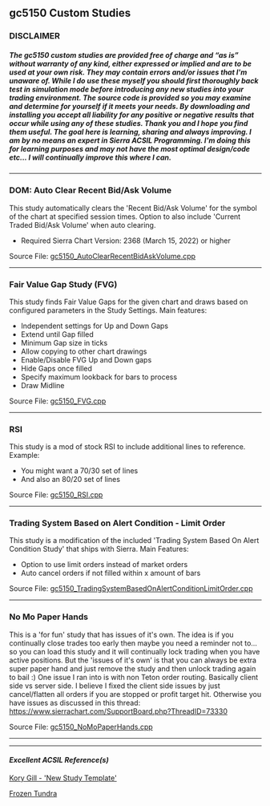 ## gc5150 Custom Studies 
### DISCLAIMER 

##### The gc5150 custom studies are provided free of charge and “as is” without warranty of any kind, either expressed or implied and are to be used at your own risk. They may contain errors and/or issues that I'm unaware of. While I do use these myself you should first thoroughly back test in simulation mode before introducing any new studies into your trading environment. The source code is provided so you may examine and determine for yourself if it meets your needs. By downloading and installing you accept all liability for any positive or negative results that occur while using any of these studies. Thank you and I hope you find them useful. The goal here is learning, sharing and always improving. I am by no means an expert in Sierra ACSIL Programming. I'm doing this for learning purposes and may not have the most optimal design/code etc... I will continually improve this where I can.
----------------------------

### DOM: Auto Clear Recent Bid/Ask Volume 

This study automatically clears the 'Recent Bid/Ask Volume' for the symbol of the chart at specified session times. Option to also include 'Current Traded Bid/Ask Volume' when auto clearing. 

- Required Sierra Chart Version: 2368 (March 15, 2022) or higher

Source File: [gc5150_AutoClearRecentBidAskVolume.cpp](./gc5150_AutoClearRecentBidAskVolume.cpp) 

----------------------------

### Fair Value Gap Study (FVG) 

This study finds Fair Value Gaps for the given chart and draws based on configured parameters in the Study Settings. Main features: 
- Independent settings for Up and Down Gaps
- Extend until Gap filled
- Minimum Gap size in ticks
- Allow copying to other chart drawings
- Enable/Disable FVG Up and Down gaps
- Hide Gaps once filled
- Specify maximum lookback for bars to process
- Draw Midline

Source File: [gc5150_FVG.cpp](./gc5150_FVG.cpp) 

----------------------------

### RSI 
This study is a mod of stock RSI to include additional lines to reference. Example: 
- You might want a 70/30 set of lines
- And also an 80/20 set of lines

Source File: [gc5150_RSI.cpp](./gc5150_RSI.cpp) 

----------------------------

### Trading System Based on Alert Condition - Limit Order 
This study is a modification of the included 'Trading System Based On Alert Condition Study' that ships with Sierra. Main Features: 
- Option to use limit orders instead of market orders
- Auto cancel orders if not filled within x amount of bars

Source File: [gc5150_TradingSystemBasedOnAlertConditionLimitOrder.cpp](./gc5150_TradingSystemBasedOnAlertConditionLimitOrder.cpp) 

----------------------------

### No Mo Paper Hands
This is a 'for fun' study that has issues of it's own. The idea is if you continually close trades too early
then maybe you need a reminder not to... so you can load this study and it will continually lock trading when
you have active positions. But the 'issues of it's own' is that you can always be extra super paper hand and just
remove the study and then unlock trading again to bail :) One issue I ran into is with non Teton order routing.
Basically client side vs server side. I believe I fixed the client side issues by just cancel/flatten all orders
if you are stopped or profit target hit. Otherwise you have issues as discussed in this thread: https://www.sierrachart.com/SupportBoard.php?ThreadID=73330

Source File: [gc5150_NoMoPaperHands.cpp](./gc5150_NoMoPaperHands.cpp) 

----------------------------

---------------------------------
#### *Excellent ACSIL Reference(s)* 
[Kory Gill - 'New Study Template'](https://github.com/korygill/technical-analysis)

[Frozen Tundra](https://github.com/FrozenTundraTrader/sierrachart)
